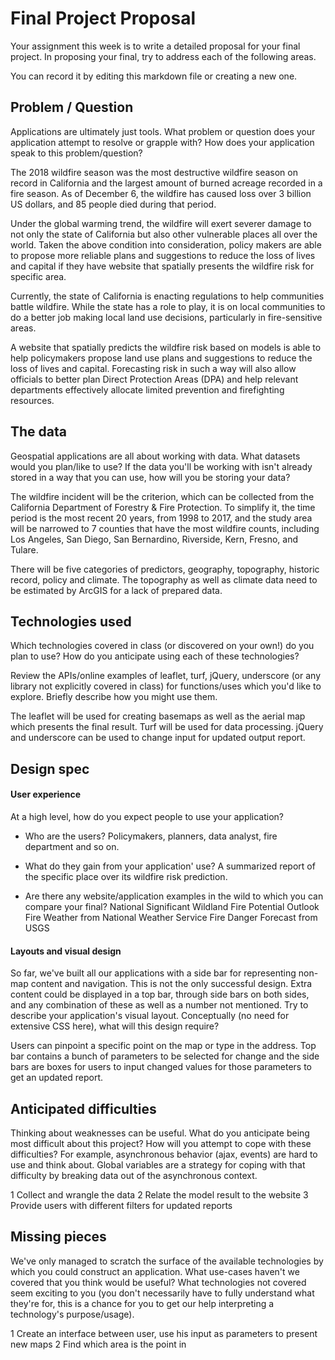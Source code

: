 # Final Project Proposal

Your assignment this week is to write a detailed proposal for your final
project. In proposing your final, try to address each of the following
areas.   

You can record it by editing this markdown file or creating a new one.

## Problem / Question

Applications are ultimately just tools. What problem or question does
your application attempt to resolve or grapple with? How does your
application speak to this problem/question?

The 2018 wildfire season was the most destructive wildfire season on record in
California and the largest amount of burned acreage recorded in a fire season.
As of December 6, the wildfire has caused loss over 3 billion US dollars,
and 85 people died during that period.

Under the global warming trend, the wildfire will exert severer damage to
not only the state of California but also other vulnerable places all over
the world. Taken the above condition into consideration, policy makers are
able to propose more reliable plans and suggestions to reduce the loss of lives
and capital if they have website that spatially presents the wildfire risk for
specific area.

Currently, the state of California is enacting regulations to help communities
battle wildfire. While the state has a role to play, it is on local communities
to do a better job making local land use decisions, particularly in
fire-sensitive areas.

A website that spatially predicts the wildfire risk based on models is able to
help policymakers propose land use plans and suggestions to reduce the loss of
lives and capital. Forecasting risk in such a way will also allow officials to
better plan Direct Protection Areas (DPA) and help relevant departments
effectively allocate limited prevention and firefighting resources.

## The data

Geospatial applications are all about working with data. What datasets
would you plan/like to use? If the data you'll be working with isn't
already stored in a way that you can use, how will you be storing your data?

The wildfire incident will be the criterion, which can be collected from the
California Department of Forestry & Fire Protection.
To simplify it, the time period is the most recent 20 years, from 1998 to 2017,
and the study area will be narrowed to 7 counties that have the most
wildfire counts, including Los Angeles, San Diego, San Bernardino, Riverside,
Kern, Fresno, and Tulare.

There will be five categories of predictors, geography, topography, historic
record, policy and climate. The topography as well as climate data need to be
estimated by ArcGIS for a lack of prepared data.

## Technologies used

Which technologies covered in class (or discovered on your own!) do you
plan to use? How do you anticipate using each of these technologies?

Review the APIs/online examples of leaflet, turf, jQuery, underscore (or
any library not explicitly covered in class) for functions/uses which
you'd like to explore. Briefly describe how you might use them.

The leaflet will be used for creating basemaps as well as the aerial map
which presents the final result. Turf will be used for data processing. jQuery
and underscore can be used to change input for updated output report.

## Design spec

#### User experience

At a high level, how do you expect people to use your application?
- Who are the users?
Policymakers, planners, data analyst, fire department and so on.

- What do they gain from your application' use?
A summarized report of the specific place over its wildfire risk prediction.

- Are there any website/application examples in the wild to which you can compare your final?
National Significant Wildland Fire Potential Outlook
Fire Weather from National Weather Service
Fire Danger Forecast from USGS

#### Layouts and visual design

So far, we've built all our applications with a side bar for
representing non-map content and navigation. This is not the only
successful design. Extra content could be displayed in a top bar,
through side bars on both sides, and any combination of
these as well as a number not mentioned. Try to describe your
application's visual layout. Conceptually (no need for extensive CSS
here), what will this design require?

Users can pinpoint a specific point on the map or type in the address.
Top bar contains a bunch of parameters to be selected for change and the side bars
are boxes for users to input changed values for those parameters to get an updated
report.

## Anticipated difficulties

Thinking about weaknesses can be useful. What do you anticipate being
most difficult about this project? How will you attempt to cope with
these difficulties? For example, asynchronous behavior (ajax, events)
are hard to use and think about. Global variables are a strategy for
coping with that difficulty by breaking data out of the asynchronous
context.

1 Collect and wrangle the data
2 Relate the model result to the website
3 Provide users with different filters for updated reports


## Missing pieces

We've only managed to scratch the surface of the available technologies
by which you could construct an application. What use-cases haven't we covered
that you think would be useful? What technologies not covered seem exciting to
you (you don't necessarily have to fully understand what they're for,
this is a chance for you to get our help interpreting a technology's
purpose/usage).

1 Create an interface between user, use his input as parameters to present new maps
2 Find which area is the point in
